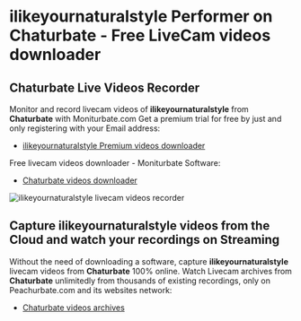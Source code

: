 # ilikeyournaturalstyle Performer on Chaturbate - Free LiveCam videos downloader

## Chaturbate Live Videos Recorder

Monitor and record livecam videos of **ilikeyournaturalstyle** from **Chaturbate** with Moniturbate.com
Get a premium trial for free by just and only registering with your Email address:
* [ilikeyournaturalstyle Premium videos downloader](https://moniturbate.com/request-demo-licence-key.html)

Free livecam videos downloader - Moniturbate Software:
* [Chaturbate videos downloader](https://moniturbate.com/moniturbate-download-software.html)

![ilikeyournaturalstyle livecam videos recorder](https://peachurnet.com/templates/moniturbate-software.png)


## Capture ilikeyournaturalstyle videos from the Cloud and watch your recordings on Streaming

Without the need of downloading a software, capture **ilikeyournaturalstyle** livecam videos from **Chaturbate** 100% online.
Watch Livecam archives from **Chaturbate** unlimitedly from thousands of existing recordings, only on Peachurbate.com and its websites network:
* [Chaturbate videos archives](https://peachurnet.com/)